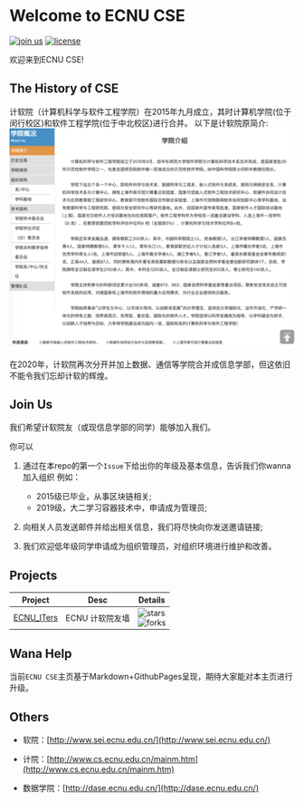 # Welcome to ECNU CSE

[![join us](https://img.shields.io/badge/organization-join-brightgreen)](https://github.com/ECNUCSE/welcome-to-cse/issues/1)
[![license](https://img.shields.io/badge/license-MIT-green)]()

欢迎来到ECNU CSE!

## The History of CSE

计软院（计算机科学与软件工程学院）在2015年九月成立，其时计算机学院(位于闵行校区)和软件工程学院(位于中北校区)进行合并。
以下是计软院原简介:
![计算机科学与软件工程学院简介](计算机科学与软件工程学院简介.png)

在2020年，计软院再次分开并加上数据、通信等学院合并成信息学部，但这依旧不能令我们忘却计软的辉煌。

## Join Us

我们希望计软院友（或现信息学部的同学）能够加入我们。

你可以
1. 通过在本repo的第一个`Issue`下给出你的年级及基本信息，告诉我们你wanna加入组织
    例如：
    + 2015级已毕业，从事区块链相关;
    + 2019级，大二学习容器技术中，申请成为管理员;

2. 向相关人员发送邮件并给出相关信息，我们将尽快向你发送邀请链接;

3. 我们欢迎低年级同学申请成为组织管理员，对组织环境进行维护和改善。

## Projects

| Project | Desc | Details |
| --- | --- | --- |
| [ECNU_ITers](https://github.com/ECNUCSE/ECNU_ITers)           | ECNU 计软院友墙 | ![stars](https://img.shields.io/github/stars/ECNUCSE/ECNU_ITers) <br>![forks](https://img.shields.io/github/forks/ECNUCSE/ECNU_ITers)         |

## Wana Help

当前`ECNU CSE`主页基于Markdown+GithubPages呈现，期待大家能对本主页进行升级。

## Others

+ 软院：[http://www.sei.ecnu.edu.cn/](http://www.sei.ecnu.edu.cn/)

+ 计院：[http://www.cs.ecnu.edu.cn/mainm.htm](http://www.cs.ecnu.edu.cn/mainm.htm)

+ 数据学院：[http://dase.ecnu.edu.cn/](http://dase.ecnu.edu.cn/)

